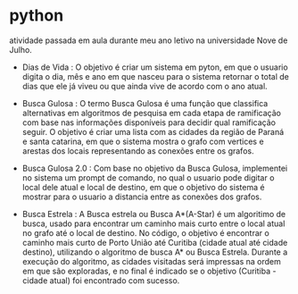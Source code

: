 # python
atividade passada em aula durante meu ano letivo na universidade Nove de Julho.

- Dias de Vida :
O objetivo é criar um sistema em pyton, em que o usuario digita o dia, mês e ano em que nasceu para o sistema retornar o total de dias que ele já viveu ou que ainda vive de acordo com o ano atual.

- Busca Gulosa :
O termo Busca Gulosa é uma função que classifica alternativas em algoritmos de pesquisa em cada etapa de ramificação com base nas informações disponíveis para decidir qual ramificação seguir.
O objetivo é criar uma lista com as cidades da região de Paraná e santa catarina, em que o sistema mostra o grafo com vertices e arestas  dos locais  representando as conexões entre os grafos.

- Busca Gulosa 2.0 :
Com base no objetivo da Busca Gulosa, implementei no sistema um  prompt de comando, no qual o usuario pode digitar o local dele atual e local de destino, em que o objetivo do sistema é mostrar para o usuario a distancia entre as conexões dos grafos.

- Busca Estrela  :
A Busca estrela ou Busca A*(A-Star) é um algoritimo de busca, usado para encontrar um caminho mais curto entre o local atual no grafo até o local de destino.
No  código, o objetivo  é encontrar o caminho mais curto de Porto União até Curitiba (cidade atual até cidade destino), utilizando o algoritmo de busca A* ou Busca Estrela. 
Durante a execução do algoritmo, as cidades visitadas será impressas na ordem em que são exploradas, e no final é indicado se o objetivo (Curitiba - cidade atual) foi encontrado com sucesso.
